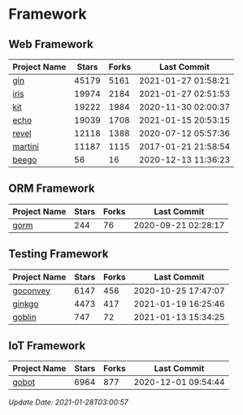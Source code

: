 # Framework

## Web Framework
| Project Name | Stars | Forks | Last Commit |
| ------------ | ----- | ----- | ----------- |
| [gin](https://github.com/gin-gonic/gin) | 45179 | 5161 | 2021-01-27 01:58:21 |
| [iris](https://github.com/kataras/iris) | 19974 | 2184 | 2021-01-27 02:51:53 |
| [kit](https://github.com/go-kit/kit) | 19222 | 1984 | 2020-11-30 02:00:37 |
| [echo](https://github.com/labstack/echo) | 19039 | 1708 | 2021-01-15 20:53:15 |
| [revel](https://github.com/revel/revel) | 12118 | 1388 | 2020-07-12 05:57:36 |
| [martini](https://github.com/go-martini/martini) | 11187 | 1115 | 2017-01-21 21:58:54 |
| [beego](https://github.com/astaxie/beego) | 56 | 16 | 2020-12-13 11:36:23 |

## ORM Framework
| Project Name | Stars | Forks | Last Commit |
| ------------ | ----- | ----- | ----------- |
| [gorm](https://github.com/jinzhu/gorm) | 244 | 76 | 2020-09-21 02:28:17 |

## Testing Framework
| Project Name | Stars | Forks | Last Commit |
| ------------ | ----- | ----- | ----------- |
| [goconvey](https://github.com/smartystreets/goconvey) | 6147 | 456 | 2020-10-25 17:47:07 |
| [ginkgo](https://github.com/onsi/ginkgo) | 4473 | 417 | 2021-01-19 16:25:46 |
| [goblin](https://github.com/franela/goblin) | 747 | 72 | 2021-01-13 15:34:25 |

## IoT Framework
| Project Name | Stars | Forks | Last Commit |
| ------------ | ----- | ----- | ----------- |
| [gobot](https://github.com/hybridgroup/gobot) | 6964 | 877 | 2020-12-01 09:54:44 |

*Update Date: 2021-01-28T03:00:57*